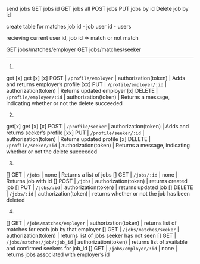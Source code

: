 

send jobs 
GET jobs id
GET jobs all
POST jobs 
PUT jobs by id 
Delete job by id 

create table for matches 
job id - job
user id - users


recieving current user id, job id => match or not match 

GET jobs/matches/employer 
GET jobs/matches/seeker



-------------------------------------
1. 
get [x] get [x]
[x] POST | `/profile/employer` | authorization(token) | Adds and returns employer’s profile
[xx] PUT | `/profile/employer/:id` | authorization(token) | Returns updated employer
[x] DELETE | `/profile/employer/:id` | authorization(token) | Returns a message, indicating whether or not the delete succeeded

2. 
get[x] get [x]
[x] POST | `/profile/seeker` | authorization(token) | Adds and returns seeker’s profile
[xx] PUT | `/profile/seeker/:id` | authorization(token) | Returns updated profile
[x] DELETE | `/profile/seeker/:id` | authorization(token) | Returns a message, indicating whether or not the delete succeeded

3.
[] GET | `/jobs` | none | Returns a list of jobs
[] GET | `/jobs/:id` | none | Returns job with id
[] POST | `/jobs` | authorization(token) | returns created job
[] PUT | `/jobs/:id` | authorization(token) | returns updated job
[] DELETE | `/jobs/:id` | authorization(token) | returns whether or not the job has been deleted

4.
[] GET | `/jobs/matches/employer` | authorization(token) | returns list of matches for each job by that employer
[] GET | `/jobs/matches/seeker` | authorization(token) | returns list of jobs seeker has not seen
[] GET | `/jobs/matches/job/:job_id` | authorization(token) | returns list of available and confirmed seekers for job_id
[] GET | `/jobs/employer/:id` | none | returns jobs associated with employer’s id
